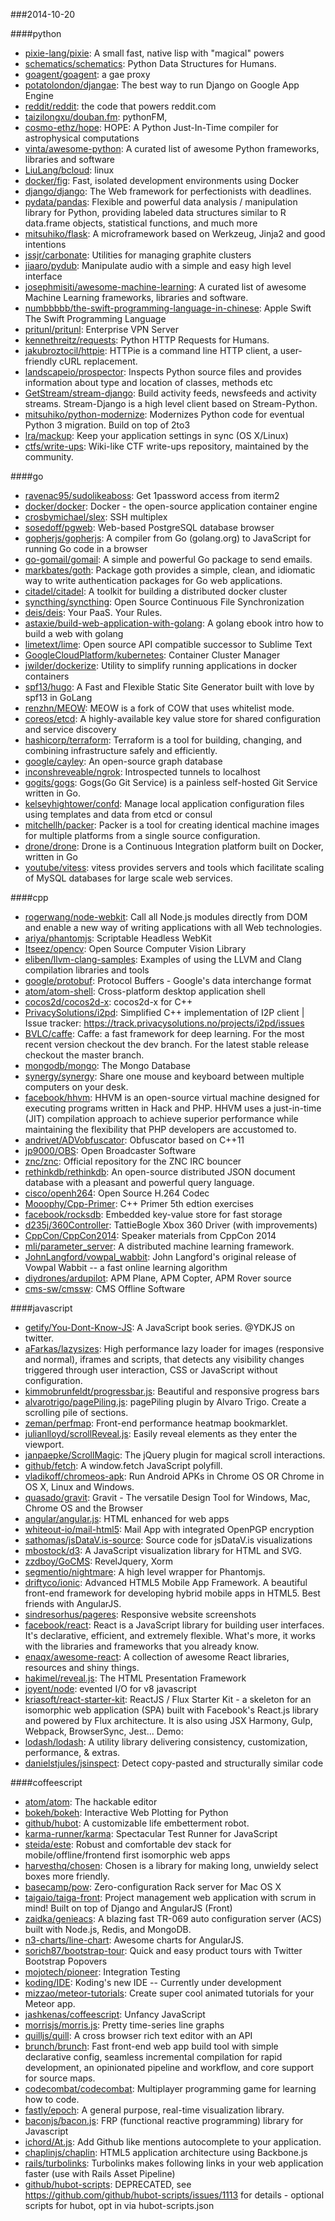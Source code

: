 ###2014-10-20

####python
* [pixie-lang/pixie](https://github.com/pixie-lang/pixie): A small fast, native lisp with "magical" powers
* [schematics/schematics](https://github.com/schematics/schematics): Python Data Structures for Humans.
* [goagent/goagent](https://github.com/goagent/goagent): a gae proxy
* [potatolondon/djangae](https://github.com/potatolondon/djangae): The best way to run Django on Google App Engine
* [reddit/reddit](https://github.com/reddit/reddit): the code that powers reddit.com
* [taizilongxu/douban.fm](https://github.com/taizilongxu/douban.fm): pythonFM,
* [cosmo-ethz/hope](https://github.com/cosmo-ethz/hope): HOPE: A Python Just-In-Time compiler for astrophysical computations
* [vinta/awesome-python](https://github.com/vinta/awesome-python): A curated list of awesome Python frameworks, libraries and software
* [LiuLang/bcloud](https://github.com/LiuLang/bcloud): linux
* [docker/fig](https://github.com/docker/fig): Fast, isolated development environments using Docker
* [django/django](https://github.com/django/django): The Web framework for perfectionists with deadlines.
* [pydata/pandas](https://github.com/pydata/pandas): Flexible and powerful data analysis / manipulation library for Python, providing labeled data structures similar to R data.frame objects, statistical functions, and much more
* [mitsuhiko/flask](https://github.com/mitsuhiko/flask): A microframework based on Werkzeug, Jinja2 and good intentions
* [jssjr/carbonate](https://github.com/jssjr/carbonate): Utilities for managing graphite clusters
* [jiaaro/pydub](https://github.com/jiaaro/pydub): Manipulate audio with a simple and easy high level interface
* [josephmisiti/awesome-machine-learning](https://github.com/josephmisiti/awesome-machine-learning): A curated list of awesome Machine Learning frameworks, libraries and software.
* [numbbbbb/the-swift-programming-language-in-chinese](https://github.com/numbbbbb/the-swift-programming-language-in-chinese):  Apple  Swift The Swift Programming Language
* [pritunl/pritunl](https://github.com/pritunl/pritunl): Enterprise VPN Server
* [kennethreitz/requests](https://github.com/kennethreitz/requests): Python HTTP Requests for Humans.
* [jakubroztocil/httpie](https://github.com/jakubroztocil/httpie): HTTPie is a command line HTTP client, a user-friendly cURL replacement.
* [landscapeio/prospector](https://github.com/landscapeio/prospector): Inspects Python source files and provides information about type and location of classes, methods etc
* [GetStream/stream-django](https://github.com/GetStream/stream-django): Build activity feeds, newsfeeds and activity streams. Stream-Django is a high level client based on Stream-Python.
* [mitsuhiko/python-modernize](https://github.com/mitsuhiko/python-modernize): Modernizes Python code for eventual Python 3 migration. Build on top of 2to3
* [lra/mackup](https://github.com/lra/mackup): Keep your application settings in sync (OS X/Linux)
* [ctfs/write-ups](https://github.com/ctfs/write-ups): Wiki-like CTF write-ups repository, maintained by the community.

####go
* [ravenac95/sudolikeaboss](https://github.com/ravenac95/sudolikeaboss): Get 1password access from iterm2
* [docker/docker](https://github.com/docker/docker): Docker - the open-source application container engine
* [crosbymichael/slex](https://github.com/crosbymichael/slex): SSH multiplex
* [sosedoff/pgweb](https://github.com/sosedoff/pgweb): Web-based PostgreSQL database browser
* [gopherjs/gopherjs](https://github.com/gopherjs/gopherjs): A compiler from Go (golang.org) to JavaScript for running Go code in a browser
* [go-gomail/gomail](https://github.com/go-gomail/gomail): A simple and powerful Go package to send emails.
* [markbates/goth](https://github.com/markbates/goth): Package goth provides a simple, clean, and idiomatic way to write authentication packages for Go web applications.
* [citadel/citadel](https://github.com/citadel/citadel): A toolkit for building a distributed docker cluster
* [syncthing/syncthing](https://github.com/syncthing/syncthing): Open Source Continuous File Synchronization
* [deis/deis](https://github.com/deis/deis): Your PaaS. Your Rules.
* [astaxie/build-web-application-with-golang](https://github.com/astaxie/build-web-application-with-golang): A golang ebook intro how to build a web with golang
* [limetext/lime](https://github.com/limetext/lime): Open source API compatible successor to Sublime Text
* [GoogleCloudPlatform/kubernetes](https://github.com/GoogleCloudPlatform/kubernetes): Container Cluster Manager
* [jwilder/dockerize](https://github.com/jwilder/dockerize): Utility to simplify running applications in docker containers
* [spf13/hugo](https://github.com/spf13/hugo): A Fast and Flexible Static Site Generator built with love by spf13 in GoLang
* [renzhn/MEOW](https://github.com/renzhn/MEOW): MEOW is a fork of COW that uses whitelist mode.
* [coreos/etcd](https://github.com/coreos/etcd): A highly-available key value store for shared configuration and service discovery
* [hashicorp/terraform](https://github.com/hashicorp/terraform): Terraform is a tool for building, changing, and combining infrastructure safely and efficiently.
* [google/cayley](https://github.com/google/cayley): An open-source graph database
* [inconshreveable/ngrok](https://github.com/inconshreveable/ngrok): Introspected tunnels to localhost
* [gogits/gogs](https://github.com/gogits/gogs): Gogs(Go Git Service) is a painless self-hosted Git Service written in Go.
* [kelseyhightower/confd](https://github.com/kelseyhightower/confd): Manage local application configuration files using templates and data from etcd or consul
* [mitchellh/packer](https://github.com/mitchellh/packer): Packer is a tool for creating identical machine images for multiple platforms from a single source configuration.
* [drone/drone](https://github.com/drone/drone): Drone is a Continuous Integration platform built on Docker, written in Go
* [youtube/vitess](https://github.com/youtube/vitess): vitess provides servers and tools which facilitate scaling of MySQL databases for large scale web services.

####cpp
* [rogerwang/node-webkit](https://github.com/rogerwang/node-webkit): Call all Node.js modules directly from DOM and enable a new way of writing applications with all Web technologies.
* [ariya/phantomjs](https://github.com/ariya/phantomjs): Scriptable Headless WebKit
* [Itseez/opencv](https://github.com/Itseez/opencv): Open Source Computer Vision Library
* [eliben/llvm-clang-samples](https://github.com/eliben/llvm-clang-samples): Examples of using the LLVM and Clang compilation libraries and tools
* [google/protobuf](https://github.com/google/protobuf): Protocol Buffers - Google's data interchange format
* [atom/atom-shell](https://github.com/atom/atom-shell): Cross-platform desktop application shell
* [cocos2d/cocos2d-x](https://github.com/cocos2d/cocos2d-x): cocos2d-x for C++
* [PrivacySolutions/i2pd](https://github.com/PrivacySolutions/i2pd): Simplified C++ implementation of I2P client | Issue tracker: https://track.privacysolutions.no/projects/i2pd/issues
* [BVLC/caffe](https://github.com/BVLC/caffe): Caffe: a fast framework for deep learning. For the most recent version checkout the dev branch. For the latest stable release checkout the master branch.
* [mongodb/mongo](https://github.com/mongodb/mongo): The Mongo Database
* [synergy/synergy](https://github.com/synergy/synergy): Share one mouse and keyboard between multiple computers on your desk.
* [facebook/hhvm](https://github.com/facebook/hhvm): HHVM is an open-source virtual machine designed for executing programs written in Hack and PHP. HHVM uses a just-in-time (JIT) compilation approach to achieve superior performance while maintaining the flexibility that PHP developers are accustomed to.
* [andrivet/ADVobfuscator](https://github.com/andrivet/ADVobfuscator): Obfuscator based on C++11
* [jp9000/OBS](https://github.com/jp9000/OBS): Open Broadcaster Software
* [znc/znc](https://github.com/znc/znc): Official repository for the ZNC IRC bouncer
* [rethinkdb/rethinkdb](https://github.com/rethinkdb/rethinkdb): An open-source distributed JSON document database with a pleasant and powerful query language.
* [cisco/openh264](https://github.com/cisco/openh264): Open Source H.264 Codec
* [Mooophy/Cpp-Primer](https://github.com/Mooophy/Cpp-Primer): C++ Primer 5th edtion exercises
* [facebook/rocksdb](https://github.com/facebook/rocksdb): Embedded key-value store for fast storage
* [d235j/360Controller](https://github.com/d235j/360Controller): TattieBogle Xbox 360 Driver (with improvements)
* [CppCon/CppCon2014](https://github.com/CppCon/CppCon2014): Speaker materials from CppCon 2014
* [mli/parameter_server](https://github.com/mli/parameter_server): A distributed machine learning framework.
* [JohnLangford/vowpal_wabbit](https://github.com/JohnLangford/vowpal_wabbit): John Langford's original release of Vowpal Wabbit -- a fast online learning algorithm
* [diydrones/ardupilot](https://github.com/diydrones/ardupilot): APM Plane, APM Copter, APM Rover source
* [cms-sw/cmssw](https://github.com/cms-sw/cmssw): CMS Offline Software

####javascript
* [getify/You-Dont-Know-JS](https://github.com/getify/You-Dont-Know-JS): A JavaScript book series. @YDKJS on twitter.
* [aFarkas/lazysizes](https://github.com/aFarkas/lazysizes): High performance lazy loader for images (responsive and normal), iframes and scripts, that detects any visibility changes triggered through user interaction, CSS or JavaScript without configuration.
* [kimmobrunfeldt/progressbar.js](https://github.com/kimmobrunfeldt/progressbar.js): Beautiful and responsive progress bars
* [alvarotrigo/pagePiling.js](https://github.com/alvarotrigo/pagePiling.js): pagePiling plugin by Alvaro Trigo. Create a scrolling pile of sections.
* [zeman/perfmap](https://github.com/zeman/perfmap): Front-end performance heatmap bookmarklet.
* [julianlloyd/scrollReveal.js](https://github.com/julianlloyd/scrollReveal.js): Easily reveal elements as they enter the viewport.
* [janpaepke/ScrollMagic](https://github.com/janpaepke/ScrollMagic): The jQuery plugin for magical scroll interactions.
* [github/fetch](https://github.com/github/fetch): A window.fetch JavaScript polyfill.
* [vladikoff/chromeos-apk](https://github.com/vladikoff/chromeos-apk): Run Android APKs in Chrome OS OR Chrome in OS X, Linux and Windows.
* [quasado/gravit](https://github.com/quasado/gravit): Gravit - The versatile Design Tool for Windows, Mac, Chrome OS and the Browser
* [angular/angular.js](https://github.com/angular/angular.js): HTML enhanced for web apps
* [whiteout-io/mail-html5](https://github.com/whiteout-io/mail-html5): Mail App with integrated OpenPGP encryption
* [sathomas/jsDataV.is-source](https://github.com/sathomas/jsDataV.is-source): Source code for jsDataV.is visualizations
* [mbostock/d3](https://github.com/mbostock/d3): A JavaScript visualization library for HTML and SVG.
* [zzdboy/GoCMS](https://github.com/zzdboy/GoCMS): RevelJquery, Xorm
* [segmentio/nightmare](https://github.com/segmentio/nightmare): A high level wrapper for Phantomjs.
* [driftyco/ionic](https://github.com/driftyco/ionic): Advanced HTML5 Mobile App Framework. A beautiful front-end framework for developing hybrid mobile apps in HTML5. Best friends with AngularJS.
* [sindresorhus/pageres](https://github.com/sindresorhus/pageres): Responsive website screenshots
* [facebook/react](https://github.com/facebook/react): React is a JavaScript library for building user interfaces. It's declarative, efficient, and extremely flexible. What's more, it works with the libraries and frameworks that you already know.
* [enaqx/awesome-react](https://github.com/enaqx/awesome-react): A collection of awesome React libraries, resources and shiny things.
* [hakimel/reveal.js](https://github.com/hakimel/reveal.js): The HTML Presentation Framework
* [joyent/node](https://github.com/joyent/node): evented I/O for v8 javascript
* [kriasoft/react-starter-kit](https://github.com/kriasoft/react-starter-kit): ReactJS / Flux  Starter Kit - a skeleton for an isomorphic web application (SPA) built with Facebook's React.js library and powered by Flux architecture. It is also using JSX Harmony, Gulp, Webpack, BrowserSync, Jest... Demo:
* [lodash/lodash](https://github.com/lodash/lodash): A utility library delivering consistency, customization, performance, & extras.
* [danielstjules/jsinspect](https://github.com/danielstjules/jsinspect): Detect copy-pasted and structurally similar code

####coffeescript
* [atom/atom](https://github.com/atom/atom): The hackable editor
* [bokeh/bokeh](https://github.com/bokeh/bokeh): Interactive Web Plotting for Python
* [github/hubot](https://github.com/github/hubot): A customizable life embetterment robot.
* [karma-runner/karma](https://github.com/karma-runner/karma): Spectacular Test Runner for JavaScript
* [steida/este](https://github.com/steida/este): Robust and comfortable dev stack for mobile/offline/frontend first isomorphic web apps
* [harvesthq/chosen](https://github.com/harvesthq/chosen): Chosen is a library for making long, unwieldy select boxes more friendly.
* [basecamp/pow](https://github.com/basecamp/pow): Zero-configuration Rack server for Mac OS X
* [taigaio/taiga-front](https://github.com/taigaio/taiga-front): Project management web application with scrum in mind! Built on top of Django and AngularJS (Front)
* [zaidka/genieacs](https://github.com/zaidka/genieacs): A blazing fast TR-069 auto configuration server (ACS) built with Node.js, Redis, and MongoDB.
* [n3-charts/line-chart](https://github.com/n3-charts/line-chart): Awesome charts for AngularJS.
* [sorich87/bootstrap-tour](https://github.com/sorich87/bootstrap-tour): Quick and easy product tours with Twitter Bootstrap Popovers
* [mojotech/pioneer](https://github.com/mojotech/pioneer): Integration Testing
* [koding/IDE](https://github.com/koding/IDE): Koding's new IDE -- Currently under development
* [mizzao/meteor-tutorials](https://github.com/mizzao/meteor-tutorials): Create super cool animated tutorials for your Meteor app.
* [jashkenas/coffeescript](https://github.com/jashkenas/coffeescript): Unfancy JavaScript
* [morrisjs/morris.js](https://github.com/morrisjs/morris.js): Pretty time-series line graphs
* [quilljs/quill](https://github.com/quilljs/quill): A cross browser rich text editor with an API
* [brunch/brunch](https://github.com/brunch/brunch): Fast front-end web app build tool with simple declarative config, seamless incremental compilation for rapid development, an opinionated pipeline and workflow, and core support for source maps.
* [codecombat/codecombat](https://github.com/codecombat/codecombat): Multiplayer programming game for learning how to code.
* [fastly/epoch](https://github.com/fastly/epoch): A general purpose, real-time visualization library.
* [baconjs/bacon.js](https://github.com/baconjs/bacon.js): FRP (functional reactive programming) library for Javascript
* [ichord/At.js](https://github.com/ichord/At.js): Add Github like mentions autocomplete to your application.
* [chaplinjs/chaplin](https://github.com/chaplinjs/chaplin): HTML5 application architecture using Backbone.js
* [rails/turbolinks](https://github.com/rails/turbolinks): Turbolinks makes following links in your web application faster (use with Rails Asset Pipeline)
* [github/hubot-scripts](https://github.com/github/hubot-scripts): DEPRECATED, see https://github.com/github/hubot-scripts/issues/1113 for details - optional scripts for hubot, opt in via hubot-scripts.json
